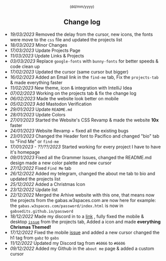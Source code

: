 <div align="center">

 <sup>(dd/mm/yyyy)</sup>
  
## Change log
  
  </div>
  
* *19/03/2023* Removed the delay from the cursor, new icons, the fonts were move to the `css` file and updated the projects list
* *18/03/2023* Minor Changes
* *17/03/2023* Update Projects Page
* *11/03/2023* Update Links & Projects
* *03/03/2023* Replace `google-fonts` with `bunny-fonts` for better speeds & code clean up
* *17/02/2023* Updated the cursor (same cursor but bigger)
* *16/02/2023* Added an Email link in the `find-me` tab, Fix the `projects-tab` & made everything faster
* *11/02/2023* New theme, icon & integration with IntelliJ Idea
* *07/02/2023* Working on the projects tab & fix the change log
* *06/02/2023* Made the website look better on mobile
* *05/02/2023* Add Mastodon Verification
* *29/01/2023* Update `README.md`
* *28/01/2023* Update Colors
* *27/01/2023* Started the Website's CSS Revamp & made the website **10x** faster
* *24/01/2023* Website Revamp + fixed all the existing bugs
* *23/01/2023* Changed the Header font to Pacifico and changed "bio" tab to "Find Me" or `find-me`
* *17/01/2023 - ??/??/2023* Started working for every project I have to have it's homepage
* *09/01/2023* Fixed all the Grammer Issues, changed the README.md design made a new color palette and new cursor
* *27/12/2022* Fixed `Find Me` tab
* *26/12/2022* Added my telegram, changed the about me tab to bio and updated the projects list
* *25/12/2022* Added a Christmas Icon
* *23/12/2022* Update list
* *22/12/2022* Merged the Arhive website with this one, that means now the projects from the gabas.w3spaces.com are now here for example: the `gabas.w3spaces.com/password/index.html` is now in `gabsedits.github.io/password`
* *18/12/2022* Made my discord in to a <a href="https://discordapp.com/users/841649648606249021" target="_blank" rel="noopener">link</a> , fully fixed the mobile & desktop <a href="https://github.com/GabsEdits/website/issues/1" target="_blank" rel="noopener">`issue`</a> from the projects tab, Added a icon and made **everything Chrismas Themed!**
* *17/12/2022* Fixed the mobile <a href="https://github.com/GabsEdits/website/issues/1" target="_blank" rel="noopener">issue</a> and added a new cursor changed the h1 tag from `gabz` to `gabs`
* *11/12/2022* Updated my Discord tag from `#6066` to `#6606`
* *09/12/2022* Added my Github in the `about me` page & added a custom cursor</br>
